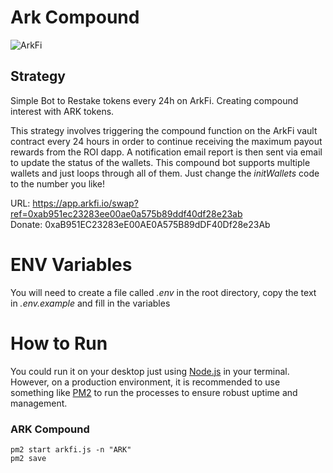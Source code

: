 # Ark Compound
![ArkFi](https://www.arkfi.io/img/og_image.png)


## Strategy 
Simple Bot to Restake tokens every 24h on ArkFi. Creating compound interest with ARK tokens. 

This strategy involves triggering the compound function on the ArkFi vault contract every 24 hours in order to continue receiving the maximum payout rewards from the ROI dapp. A notification email report is then sent via email to update the status of the wallets. This compound bot supports multiple wallets and just loops through all of them. Just change the *initWallets* code to the number you like!  

URL: https://app.arkfi.io/swap?ref=0xab951ec23283ee00ae0a575b89ddf40df28e23ab \
Donate: 0xaB951EC23283eE00AE0A575B89dDF40Df28e23Ab

# ENV Variables 
You will need to create a file called *.env* in the root directory, copy the text in *.env.example* and fill in the variables 


# How to Run 
You could run it on your desktop just using [Node.js](https://github.com/nodejs/node) in your terminal. However, on a production environment, it is recommended to use something like [PM2](https://github.com/Unitech/pm2) to run the processes to ensure robust uptime and management. 

### ARK Compound
```
pm2 start arkfi.js -n "ARK"
pm2 save

```
